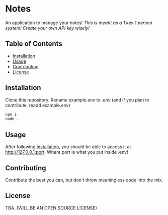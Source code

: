 # Notes

An application to manage your notes!
*This is meant as a 1 key 1 person system! Create your own API key wisely!*

## Table of Contents

- [Installation](#installation)
- [Usage](#usage)
- [Contributing](#contributing)
- [License](#license)

## Installation

Clone this repository.
Rename example.env to .env (and if you plan to contribute, readd example.env)

```cmd
npm i
node .
```

## Usage

After following [installation](#installation), you should be able to access it at <http://127.0.0.1:port>. Where port is what you put inside .env!

## Contributing

Contribute the best you can, but don't throw meaningless code into the mix.

## License

TBA. (WILL BE AN OPEN SOURCE LICENSE)
